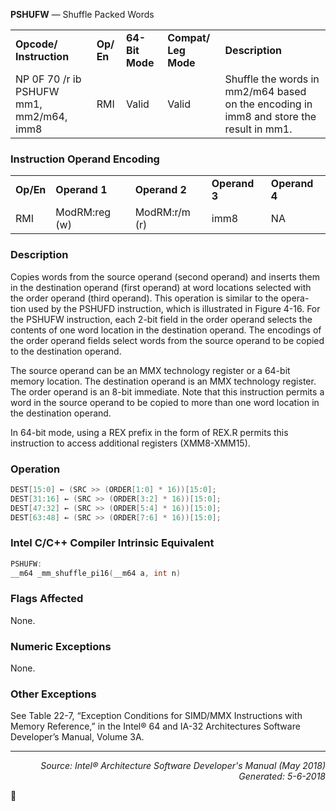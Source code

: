 <b>PSHUFW</b> — Shuffle Packed Words
<table>
	<tr>
		<td><b>Opcode/ Instruction</b></td>
		<td><b>Op/ En</b></td>
		<td><b>64-Bit Mode</b></td>
		<td><b>Compat/ Leg Mode</b></td>
		<td><b>Description</b></td>
	</tr>
	<tr>
		<td>NP 0F 70 /r ib PSHUFW mm1, mm2/m64, imm8</td>
		<td>RMI</td>
		<td>Valid</td>
		<td>Valid</td>
		<td>Shuffle the words in mm2/m64 based on the encoding in imm8 and store the result in mm1.</td>
	</tr>
</table>


### Instruction Operand Encoding
<table>
	<tr>
		<td><b>Op/En</b></td>
		<td><b>Operand 1</b></td>
		<td><b>Operand 2</b></td>
		<td><b>Operand 3</b></td>
		<td><b>Operand 4</b></td>
	</tr>
	<tr>
		<td>RMI</td>
		<td>ModRM:reg (w)</td>
		<td>ModRM:r/m (r)</td>
		<td>imm8</td>
		<td>NA</td>
	</tr>
</table>


### Description
Copies words from the source operand (second operand) and inserts them in the destination operand (first
operand) at word locations selected with the order operand (third operand). This operation is similar to the opera-
tion used by the PSHUFD instruction, which is illustrated in Figure 4-16. For the PSHUFW instruction, each 2-bit
field in the order operand selects the contents of one word location in the destination operand. The encodings of the
order operand fields select words from the source operand to be copied to the destination operand.

The source operand can be an MMX technology register or a 64-bit memory location. The destination operand is an
MMX technology register. The order operand is an 8-bit immediate. Note that this instruction permits a word in the
source operand to be copied to more than one word location in the destination operand.

In 64-bit mode, using a REX prefix in the form of REX.R permits this instruction to access additional registers
(XMM8-XMM15).

### Operation

```java
DEST[15:0] ← (SRC >> (ORDER[1:0] * 16))[15:0];
DEST[31:16] ← (SRC >> (ORDER[3:2] * 16))[15:0];
DEST[47:32] ← (SRC >> (ORDER[5:4] * 16))[15:0];
DEST[63:48] ← (SRC >> (ORDER[7:6] * 16))[15:0];
```
### Intel C/C++ Compiler Intrinsic Equivalent
```c
PSHUFW:
__m64 _mm_shuffle_pi16(__m64 a, int n)
```
### Flags Affected

None.

### Numeric Exceptions

None.

### Other Exceptions

See Table 22-7, “Exception Conditions for SIMD/MMX Instructions with Memory Reference,” in the Intel® 64 and
IA-32 Architectures Software Developer’s Manual, Volume 3A.

 --- 
<p align="right"><i>Source: Intel® Architecture Software Developer's Manual (May 2018)<br>Generated: 5-6-2018</i></p>
